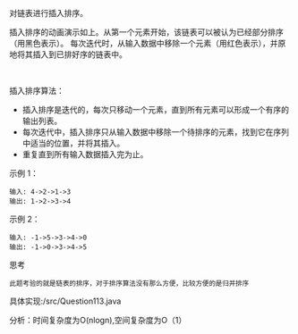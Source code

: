 对链表进行插入排序。


插入排序的动画演示如上。从第一个元素开始，该链表可以被认为已经部分排序（用黑色表示）。
每次迭代时，从输入数据中移除一个元素（用红色表示），并原地将其插入到已排好序的链表中。

 

插入排序算法：

- 插入排序是迭代的，每次只移动一个元素，直到所有元素可以形成一个有序的输出列表。
- 每次迭代中，插入排序只从输入数据中移除一个待排序的元素，找到它在序列中适当的位置，并将其插入。
- 重复直到所有输入数据插入完为止。
 

示例 1：

    输入: 4->2->1->3
    输出: 1->2->3->4
示例 2：

    输入: -1->5->3->4->0
    输出: -1->0->3->4->5

思考

    此题考验的就是链表的排序，对于排序算法没有那么方便，比较方便的是归并排序

具体实现:/src/Question113.java


分析：时间复杂度为O(nlogn),空间复杂度为O（1）